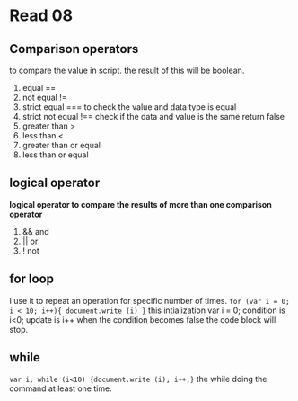 # Read 08
## Comparison operators
to compare the value in script. the result of this will be boolean.
1. equal ==
2. not equal !=
3. strict equal === to check the value and data type is equal
4. strict not equal !== check if the data and value is the same return false
5. greater than > 
6. less than <
7. greater than or equal
8. less than or equal
## logical operator
**logical operator to compare the results of more than one comparison operator**
1. && and
2. || or
3. ! not

## for loop
I use it to repeat an operation for specific number of times.
`for (var i = 0; i < 10; i++){ document.write (i) }`
this intialization var i = 0;
condition is i<0;
update is i++
when the condition becomes false the code block will stop.
## while
`var i; while (i<10) {document.write (i); i++;}`
the while doing the command at least one time.




